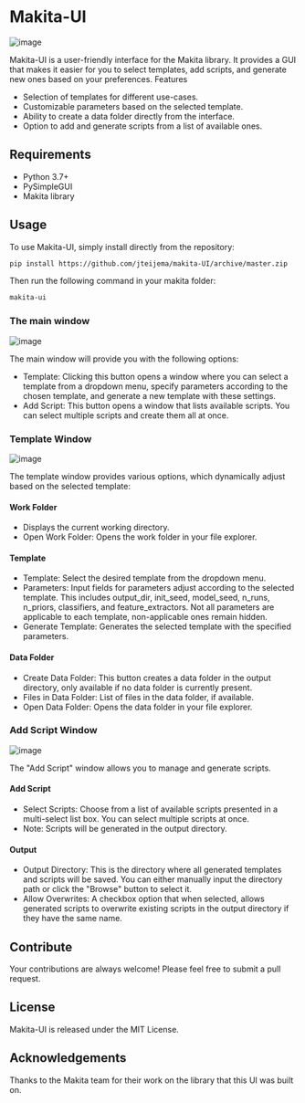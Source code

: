 # Makita-UI

![image](https://github.com/jteijema/makita-UI/actions/workflows/python-package.yml/badge.svg)

Makita-UI is a user-friendly interface for the Makita library. It provides a GUI that makes it easier for you to select templates, add scripts, and generate new ones based on your preferences.
Features

- Selection of templates for different use-cases.
- Customizable parameters based on the selected template.
- Ability to create a data folder directly from the interface.
- Option to add and generate scripts from a list of available ones.

## Requirements

- Python 3.7+
- PySimpleGUI
- Makita library

## Usage

To use Makita-UI, simply install directly from the repository:

```sh
pip install https://github.com/jteijema/makita-UI/archive/master.zip
```

Then run the following command in your makita folder:

```sh
makita-ui
```

### The main window 

![image](https://github.com/jteijema/makita-UI/assets/28191416/6b606e69-e5c6-48d6-b7ba-b5bad41e4626)

The main window will provide you with the following options:

- Template: Clicking this button opens a window where you can select a template from a dropdown menu, specify parameters according to the chosen template, and generate a new template with these settings.
- Add Script: This button opens a window that lists available scripts. You can select multiple scripts and create them all at once.

### Template Window

![image](https://github.com/jteijema/makita-UI/assets/28191416/ebdbae78-48e4-4d03-9642-8bcd159f2c36)

The template window provides various options, which dynamically adjust based on the selected template:
#### Work Folder

- Displays the current working directory.
- Open Work Folder: Opens the work folder in your file explorer.

#### Template

- Template: Select the desired template from the dropdown menu.
- Parameters: Input fields for parameters adjust according to the selected template. This includes output_dir, init_seed, model_seed, n_runs, n_priors, classifiers, and feature_extractors. Not all parameters are applicable to each template, non-applicable ones remain hidden.
- Generate Template: Generates the selected template with the specified parameters.

#### Data Folder

- Create Data Folder: This button creates a data folder in the output directory, only available if no data folder is currently present.
- Files in Data Folder: List of files in the data folder, if available.
- Open Data Folder: Opens the data folder in your file explorer.

### Add Script Window

![image](https://github.com/jteijema/makita-UI/assets/28191416/5409ca20-b88c-4f02-8bf9-e6427208421f)

The "Add Script" window allows you to manage and generate scripts.
#### Add Script

- Select Scripts: Choose from a list of available scripts presented in a multi-select list box. You can select multiple scripts at once.
- Note: Scripts will be generated in the output directory.

#### Output

- Output Directory: This is the directory where all generated templates and scripts will be saved. You can either manually input the directory path or click the "Browse" button to select it.
- Allow Overwrites: A checkbox option that when selected, allows generated scripts to overwrite existing scripts in the output directory if they have the same name.

## Contribute

Your contributions are always welcome! Please feel free to submit a pull request.

## License

Makita-UI is released under the MIT License.

## Acknowledgements

Thanks to the Makita team for their work on the library that this UI was built on.
